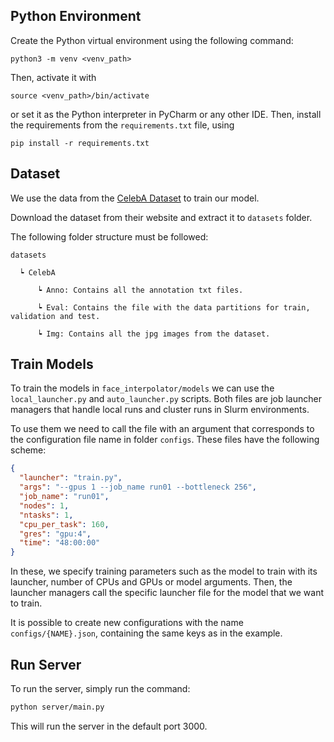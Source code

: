 ## Python Environment

Create the Python virtual environment using the following command:

```shell script
python3 -m venv <venv_path>
```

Then, activate it with

```shell script
source <venv_path>/bin/activate
```

or set it as the Python interpreter in PyCharm or any other IDE. Then, install the requirements from the `requirements.txt` file, using

```shell script
pip install -r requirements.txt
```

## Dataset

We use the data from the [CelebA Dataset](http://mmlab.ie.cuhk.edu.hk/projects/CelebA.html) to train our model.

Download the dataset from their website and extract it to `datasets` folder.

The following folder structure must be followed:

```
datasets

  ┕ CelebA

      ┕ Anno: Contains all the annotation txt files.
  
      ┕ Eval: Contains the file with the data partitions for train, validation and test.
  
      ┕ Img: Contains all the jpg images from the dataset.
```

## Train Models

To train the models in `face_interpolator/models` we can use the `local_launcher.py` and `auto_launcher.py` scripts.
Both files are job launcher managers that handle local runs and cluster runs in Slurm environments.

To use them we need to call the file with an argument that corresponds to the configuration file name in folder `configs`.
These files have the following scheme:

```json
{
  "launcher": "train.py",
  "args": "--gpus 1 --job_name run01 --bottleneck 256",
  "job_name": "run01",
  "nodes": 1,
  "ntasks": 1,
  "cpu_per_task": 160,
  "gres": "gpu:4",
  "time": "48:00:00"
}
```

In these, we specify training parameters such as the model to train with its launcher, number of CPUs and GPUs or model arguments.
Then, the launcher managers call the specific launcher file for the model that we want to train.

It is possible to create new configurations with the name `configs/{NAME}.json`, containing the same keys as in the example.

## Run Server

To run the server, simply run the command:

```bash
python server/main.py
```

This will run the server in the default port 3000.